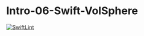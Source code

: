 # Intro-06-Swift-VolSphere
[![SwiftLint](https://github.com/ICS4U-Programming-KevinC/Intro-06-Swift-VolSphere/workflows/SwiftLint/badge.svg)](https://github.com/ICS4U-Programming-KevinC/Intro-06-Swift-VolSphere/actions) 

